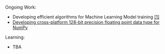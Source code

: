 Ongoing Work:
- Developing efficient algorithms for Machine Learning Model training [[1]](http://aka.ms/nextcoder)
- [Developing cross-platform 128-bit precision floating point data type for NumPy](https://github.com/numpy/numpy-user-dtypes/tree/main/quaddtype)

Learning:
- TBA
